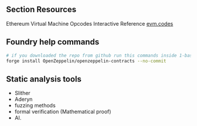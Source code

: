 ## Section Resources

Ethereum Virtual Machine Opcodes Interactive Reference
[evm.codes](https://www.evm.codes/)

## Foundry help commands
```bash
# if you downloaded the repo from github run this commands inside 1-basic-solc-project
forge install OpenZeppelin/openzeppelin-contracts --no-commit
```

## Static analysis tools
-  Slither
-  Aderyn
-  fuzzing methods
-  formal verification (Mathematical proof)
-  AI.
